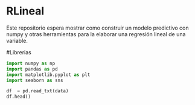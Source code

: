 # RLineal
Este repositorio espera mostrar como construir un modelo predictivo con numpy y otras herramientas para la elaborar una regresión lineal de una variable.

#Librerias

``` python 
import numpy as np
import pandas as pd
import matplotlib.pyplot as plt
import seaborn as sns
```



```python
df  = pd.read_txt(data)
df.head() 
```


